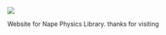 ![](https://github.com/deltaluca/www.napephys.com/blob/gh-pages/assets/nape.png?raw=true)

Website for Nape Physics Library.
thanks for visiting

